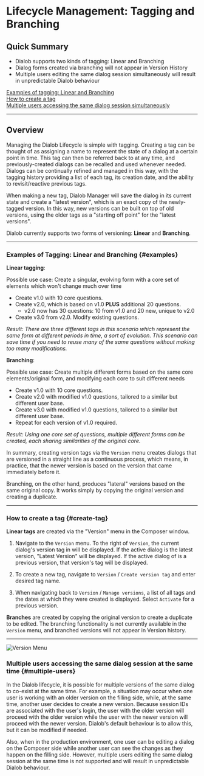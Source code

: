 # Lifecycle Management: Tagging and Branching

## Quick Summary

* Dialob supports two kinds of tagging: Linear and Branching
* Dialog forms created via branching will not appear in Version History
* Multiple users editing the same dialog session simultaneously will result in unpredictable Dialob behaviour

[Examples of tagging: Linear and Branching](#examples)  
[How to create a tag](#create-tag)  
[Multiple users accessing the same dialog session simultaneously](#multiple-users)  

---

## Overview

Managing the Dialob Lifecycle is simple with tagging. Creating a tag can be thought of as assigning a name to represent the state of a dialog at a certain point in time. This tag can then be referred back to at any time, and previously-created dialogs can be recalled and used whenever needed. Dialogs can be continually refined and managed in this way, with the tagging history providing a list of each tag, its creation date, and the ability to revisit/reactive previous tags. 

When making a new tag, Dialob Manager will save the dialog in its current state and create a "latest version", which is an exact copy of the newly-tagged version. In this way, new versions can be built on top of old versions, using the older tags as a "starting off point" for the "latest versions".  

Dialob currently supports two forms of versioning: **Linear** and **Branching**. 

---

### Examples of Tagging: Linear and Branching {#examples}


**Linear tagging**: 

Possible use case: Create a singular, evolving form with a core set of elements which won't change much over time

* Create v1.0 with 10 core questions.
* Create v2.0, which is based on v1.0 **PLUS** additional 20 questions.
  * v2.0 now has 30 questions: 10 from v1.0 and 20 new, unique to v2.0
* Create v3.0 from v2.0.  Modify existing questions.

_Result: There are three different tags in this scenario which represent the same form at different periods in time, a sort of evolution. This scenario can save time if you need to reuse many of the same questions without making too many modifications._

**Branching**: 

Possible use case: Create multiple different forms based on the same core elements/original form, and modifying each core to suit different needs

* Create v1.0 with 10 core questions.
* Create v2.0 with modified v1.0 questions, tailored to a similar but different user base.
* Create v3.0 with modified v1.0 questions, tailored to a similar but different user base.
* Repeat for each version of v1.0 required.

_Result: Using one core set of questions, multiple different forms can be created, each sharing similarities of the original core._

In summary, creating version tags via the `Version` menu creates dialogs that are versioned in a straight line as a continuous process, which means, in practice, that the newer version is based on the version that came immediately before it.

Branching, on the other hand, produces "lateral" versions based on the same original copy. It works simply by copying the original version and creating a duplicate.  

---

### How to create a tag {#create-tag}

**Linear tags** are created via the "Version" menu in the Composer window.

1. Navigate to the `Version` menu. To the right of `Version`, the current dialog's version tag in will be displayed. If the active dialog is the latest version, "Latest Version" will be displayed. If the active dialog of is a previous version, that version's tag will be displayed.

2. To create a new tag, navigate to `Version` / `Create version tag` and enter desired tag name.

3. When navigating back to `Version` / `Manage versions`, a list of all tags and the dates at which they were created is displayed. Select `Activate` for a previous version.

**Branches** are created by copying the original version to create a duplicate to be edited. The branching functionality is not currently available in the `Version` menu, and branched versions will not appear in Version history.

---

![Version Menu](advancedoperations/version1.png)

### Multiple users accessing the same dialog session at the same time {#multiple-users}

In the Dialob lifecycle, it is possible for multiple versions of the same dialog to co-exist at the same time.  For example, a situation may occur when one user is working with an older version on the filling side, while, at the same time, another user decides to create a new version.  Because session IDs are associated with the user's login, the user with the older version will proceed with the older version while the user with the newer version will proceed with the newer version.  Dialob's default behaviour is to allow this, but it can be modified if needed.  

Also, when in the production environment, one user can be editing a dialog on the Composer side while another user can see the changes as they happen on the filling side.  However, multiple users editing the same dialog session at the same time is not supported and will result in unpredictable Dialob behaviour.

